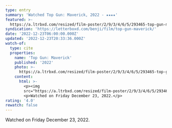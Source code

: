 ```yaml
---
type: entry
summary: 'Watched Top Gun: Maverick, 2022 - ★★★★'
featured: >-
  https://a.ltrbxd.com/resized/film-poster/2/9/3/4/6/5/293465-top-gun-maverick-0-600-0-900-crop.jpg?v=9f8af0f61b
syndication: 'https://letterboxd.com/benji/film/top-gun-maverick/'
date: '2022-12-23T06:00:00.000Z'
updated: '2022-12-23T20:33:36.000Z'
watch-of:
  type: cite
  properties:
    name: 'Top Gun: Maverick'
    published: '2022'
    photo: >-
      https://a.ltrbxd.com/resized/film-poster/2/9/3/4/6/5/293465-top-gun-maverick-0-600-0-900-crop.jpg?v=9f8af0f61b
    content:
      html: >-
        <p><img
        src="https://a.ltrbxd.com/resized/film-poster/2/9/3/4/6/5/293465-top-gun-maverick-0-600-0-900-crop.jpg?v=9f8af0f61b"/></p>
        <p>Watched on Friday December 23, 2022.</p>
rating: '4.0'
rewatch: false
---
```

Watched on Friday December 23, 2022.
